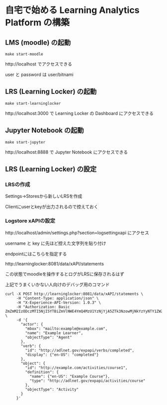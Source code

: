 # 自宅で始める Learning Analytics Platform の構築

## LMS (moodle) の起動

```
make start-moodle
```

http://localhost でアクセスできる

user と password は user/bitnami

## LRS (Learning Locker) の起動

```
make start-learninglocker
```

http://localhost:3000 で Learning Locker の Dashboard にアクセスできる

## Jupyter Notebook の起動

```
make start-jupyter
```

http://localhost:8888 で Jupyter Notebook にアクセスできる

## LRS (Learning Locker) の設定

### LRSの作成

Settings->Storesから新しいLRSを作成

Clientにuserとkeyが出力されるので控えておく

### Logstore xAPIの設定

http://localhost/admin/settings.php?section=logsettingxapi にアクセス

username と key に先ほど控えた文字列を貼り付け

endpointにはこちらを指定する

http://learninglocker:8081/data/xAPI/statements

この状態でmoodleを操作するとログがLRSに保存されるはず

上記でうまくいかない人向けのデバッグ用のコマンド

```
curl -X POST http://learninglocker:8081/data/xAPI/statements \
     -H "Content-Type: application/json" \
     -H "X-Experience-API-Version: 1.0.3" \
     -H "Authorization: Basic ZmZmM2IzODczMTI5NjI5YTBiZmVlNWE4YmQ4MzU1YzNjYjA5ZTk3NzowMjNkYzYyNTY1ZWZjZTA1MTVhMDE1YzEwYmFmNDA4OWMzMTlhZTkz" \
     -d '{
       "actor": {
         "mbox": "mailto:example@example.com",
         "name": "Example Learner",
         "objectType": "Agent"
       },
       "verb": {
         "id": "http://adlnet.gov/expapi/verbs/completed",
         "display": {"en-US": "completed"}
       },
       "object": {
         "id": "http://example.com/activities/course1",
         "definition": {
           "name": {"en-US": "Example Course"},
           "type": "http://adlnet.gov/expapi/activities/course"
         },
         "objectType": "Activity"
       }
     }'
```
